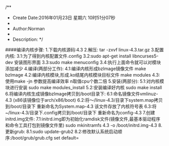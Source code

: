 /**
* Create Date:2016年01月23日 星期六 10时51分07秒
* 
* Author:Norman
* 
* Description: 
*/

####编译内核步骤:
    1.下载内核源码:4.3
    2.解压:
        tar -zxvf linux-4.3.tar.gz
    3.配置内核:
        3.1:为了得到内核配置文件.config
        3.2:sudo apt-get install libncurses5-dev 安装图形界面
        3.3:sudo make menuconfig
        3.4:执行上面命令就可以对模块添加减少
    4.编译(两部分工作):
        4.1:编译内核形成bzImage镜像文件  make bzImage
        4.2:编译内核模块,形成.ko结尾内核模块目标文件 make modules
        4.3:使用make -jn 参数提高编译效率 n取值cpu个数二倍
    5.安装(两部分):
        5.1:对内核模块进行安装  sudo make modules_install
        5.2:安装编译好内核 sudo make install
    6.将编译内核生成镜像bzImage拷贝到/boot目录下:
        6.1:命名镜像文件vmlinuz-4.3 (x86该镜像位于arch/x86/boot)
        6.2:将～/linux-4.3/目录下system.map拷贝到/boot/目录下 重新命名为System.map-4.3 该文件存放了内核符号表
        6.3:将~/linux-4.3/目录下.config拷贝到/boot/目录下 重新命名为config-4.3
    7.创建initrd.img文件:
        7.1:initrd.img即为初始化ramdisk文件(镜像文件,最基本驱动程序和命令工具打包到镜像文件里)
        sudo mkinitramfs 4.3 -o /boot/initrd.img-4.3
    8.更新grub:
        8.1:sudo update-grub2 
        8.2:修改默认系统启动顺序:/boot/grub/grub.cfg set default=
